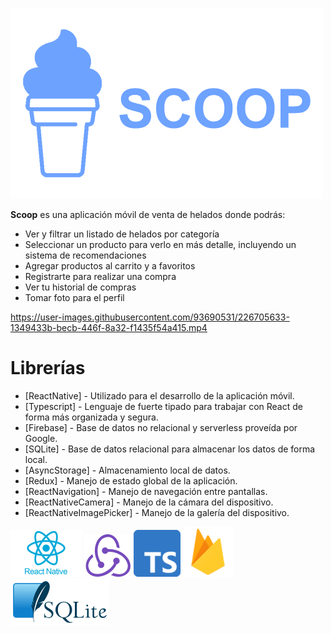 ![SCOOP](./readme/readme-logo.png)

**Scoop** es una aplicación móvil de venta de helados donde podrás:

- Ver y filtrar un listado de helados por categoría
- Seleccionar un producto para verlo en más detalle, incluyendo un sistema de recomendaciones
- Agregar productos al carrito y a favoritos
- Registrarte para realizar una compra
- Ver tu historial de compras
- Tomar foto para el perfil

https://user-images.githubusercontent.com/93690531/226705633-1349433b-becb-446f-8a32-f1435f54a415.mp4

# Librerías

- [ReactNative] - Utilizado para el desarrollo de la aplicación móvil.
- [Typescript] - Lenguaje de fuerte tipado para trabajar con React de forma más organizada y segura.
- [Firebase] - Base de datos no relacional y serverless proveída por Google.
- [SQLite] - Base de datos relacional para almacenar los datos de forma local.
- [AsyncStorage] - Almacenamiento local de datos.
- [Redux] - Manejo de estado global de la aplicación.
- [ReactNavigation] - Manejo de navegación entre pantallas.
- [ReactNativeCamera] - Manejo de la cámara del dispositivo.
- [ReactNativeImagePicker] - Manejo de la galería del dispositivo.

![reactnative](./readme/libraries/react.png)
![redux](./readme/libraries/redux.png)
![typescript](./readme/libraries/typescript.png)
![firebase](./readme/libraries/firebase.png)
![sqlite](./readme/libraries/sqlite.png)
